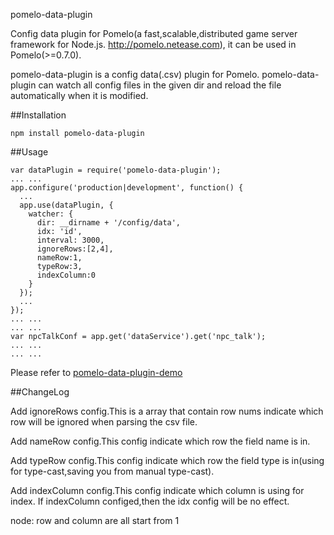 pomelo-data-plugin

Config data plugin for Pomelo(a fast,scalable,distributed game server framework for Node.js. http://pomelo.netease.com), it can be used in Pomelo(>=0.7.0).

pomelo-data-plugin is a config data(.csv) plugin for Pomelo. pomelo-data-plugin can watch all config files in the given dir and reload the file automatically when it is modified.

##Installation

```
npm install pomelo-data-plugin
```

##Usage

```
var dataPlugin = require('pomelo-data-plugin');
... ...
app.configure('production|development', function() {
  ...
  app.use(dataPlugin, {
    watcher: {
      dir: __dirname + '/config/data',
      idx: 'id',
      interval: 3000,
      ignoreRows:[2,4],
      nameRow:1,
      typeRow:3,
      indexColumn:0
    }
  });
  ...
});
... ...
... ...
var npcTalkConf = app.get('dataService').get('npc_talk');
... ...
... ...
```

Please refer to [pomelo-data-plugin-demo](https://github.com/palmtoy/pomelo-data-plugin-demo)

##ChangeLog

Add ignoreRows config.This is a array that contain row nums indicate which row will be ignored when parsing the csv file.

Add nameRow config.This config indicate which row the field name is in.

Add typeRow config.This config indicate which row the field type is in(using for type-cast,saving you from manual type-cast).

Add indexColumn config.This config indicate which column is using for index. If indexColumn configed,then the idx config will be no effect.

node: row and column are all start from 1